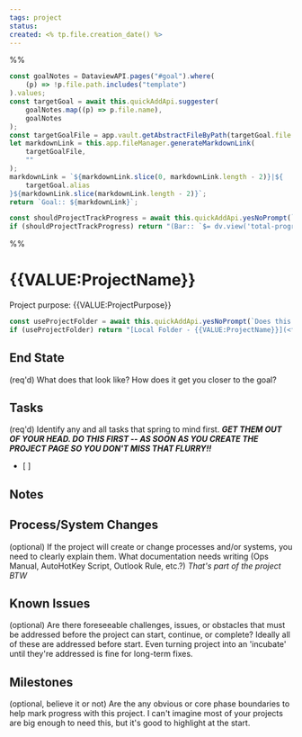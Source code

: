 ```yaml
---
tags: project
status: 
created: <% tp.file.creation_date() %>
---
```

%%
```js quickadd
const goalNotes = DataviewAPI.pages("#goal").where(
    (p) => !p.file.path.includes("template")
).values;
const targetGoal = await this.quickAddApi.suggester(
    goalNotes.map((p) => p.file.name),
    goalNotes
);
const targetGoalFile = app.vault.getAbstractFileByPath(targetGoal.file.path);
let markdownLink = this.app.fileManager.generateMarkdownLink(
    targetGoalFile,
    ""
);
markdownLink = `${markdownLink.slice(0, markdownLink.length - 2)}|${
    targetGoal.alias
}${markdownLink.slice(markdownLink.length - 2)}`;
return `Goal:: ${markdownLink}`;
```
```js quickadd
const shouldProjectTrackProgress = await this.quickAddApi.yesNoPrompt(`Should this project track progress via markdown tasks?`, 'Enabling this will give the project note a Bar property, similarly to auto-tracked goals. The tasks are auto-tracked, so each time you check one off, you make progress.');
if (shouldProjectTrackProgress) return "(Bar:: `$= dv.view('total-progress-bar', {file: '{{VALUE:ProjectName}}'})`)";
```
%%
# {{VALUE:ProjectName}}
Project purpose: {{VALUE:ProjectPurpose}}
```js quickadd
const useProjectFolder = await this.quickAddApi.yesNoPrompt(`Does this project need a folder?`, `Enabling this will create a link to the Projects folder for support material. **The folder won't exist until you create manually (security)**`);
if (useProjectFolder) return "[Local Folder - {{VALUE:ProjectName}}](<file:///D:/Projects/{{VALUE:ProjectName}}>)";
```

## End State
(req'd) What does that look like? How does it get you closer to the goal?

## Tasks
(req'd) Identify any and all tasks that spring to mind first. ***GET THEM OUT OF YOUR HEAD. DO THIS FIRST -- AS SOON AS YOU CREATE THE PROJECT PAGE SO YOU DON'T MISS THAT FLURRY!!***
 - [ ] 

## Notes

## Process/System Changes
(optional) If the project will create or change processes and/or systems, you need to clearly explain them. What documentation needs writing (Ops Manual, AutoHotKey Script, Outlook Rule, etc.?) *That's part of the project BTW* 

## Known Issues
(optional) Are there foreseeable challenges, issues, or obstacles that must be addressed before the project can start, continue, or complete? Ideally all of these are addressed before start. Even turning project into an 'incubate' until they're addressed is fine for long-term fixes. 

## Milestones
(optional, believe it or not) Are the any obvious or core phase boundaries to help mark progress with this project. I can't imagine most of your projects are big enough to need this, but it's good to highlight at the start.